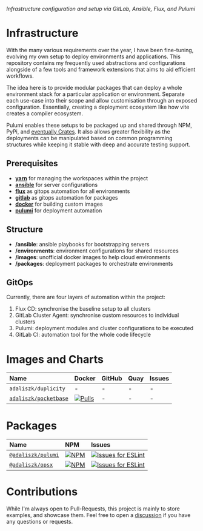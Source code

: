_Infrastructure configuration and setup via GitLab, Ansible, Flux, and Pulumi_

# Infrastructure

With the many various requirements over the year, I have been fine-tuning, evolving my own setup to deploy environments
and applications. This repository contains my frequently used abstractions and configurations alongside of a few tools
and framework extensions that aims to aid efficient workflows.

The idea here is to provide modular packages that can deploy a whole environment stack for a particular application
or environment. Separate each use-case into their scope and allow customisation through an exposed configuration.
Essentially, creating a deployment ecosystem like how vite creates a compiler ecosystem.

Pulumi enables these setups to be packaged up and shared through NPM, PyPi,
and [eventually Crates](https://github.com/pulumi/pulumi/issues/11882). It also allows
greater flexibility as the deployments can be manipulated based on common programming structures while keeping it stable
with deep and accurate testing support.

## Prerequisites

- [**yarn**](https://yarnpkg.com)  for managing the workspaces within the project
- [**ansible**](https://docs.ansible.com/ansible) for server configurations
- [**flux**](https://fluxcd.io/flux/installation) as gitops automation for all environments
- [**gitlab**](https://about.gitlab.com/features/continuous-integration) as gitops automation for packages
- [**docker**](https://docs.docker.com/get-docker) for building custom images
- [**pulumi**](https://www.pulumi.com/docs/get-started/install) for deployment automation

## Structure

- **/ansible**: ansible playbooks for bootstrapping servers
- **/environments**: environment configurations for shared resources
- **/images**: unofficial docker images to help cloud environments
- **/packages**: deployment packages to orchestrate environments

## GitOps

Currently, there are four layers of automation within the project:

1. Flux CD: synchronise the baseline setup to all clusters
2. GitLab Cluster Agent: synchronise custom resources to individual clusters
3. Pulumi: deployment modules and cluster configurations to be executed
4. GitLab CI: automation tool for the whole code lifecycle

# Images and Charts

| Name                                       | Docker                                                                                                                        | GitHub | Quay | Issues |
|:-------------------------------------------|:------------------------------------------------------------------------------------------------------------------------------|:-------|:-----|:-------|
| `adaliszk/duplicity`                       | -                                                                                                                             | -      | -    | -      |
| [`adaliszk/pocketbase`](images/pocketbase) | [![Pulls](https://img.shields.io/docker/pulls/adaliszk/pocketbase?label=Pulls)](https://hub.docker.com/r/adaliszk/pocketbase) | -      | -    | -      |

# Packages

| Name                                                    | NPM                                                                                                                                                             | Issues                                                                                                                                                                                                                                       |
|:--------------------------------------------------------|:----------------------------------------------------------------------------------------------------------------------------------------------------------------|:---------------------------------------------------------------------------------------------------------------------------------------------------------------------------------------------------------------------------------------------|
| [`@adaliszk/pulumi`](packages/pulumi)                   | [![NPM](https://img.shields.io/npm/v/@adaliszk/pulumi.svg?logo=npm&label=&style=flat-square)](https://www.npmjs.com/package/@adaliszk/pulumi)                   | [![Issues for ESLint](https://img.shields.io/github/issues-search?logo=github&label=&style=flat-square&query=repo%3Aadaliszk%2Finfrastructure%20label%3Apulumi)](https://github.com/adaliszk/infrastructure/labels/pulumi)                   |
| [`@adaliszk/opsx`](packages/opsx)                       | [![NPM](https://img.shields.io/npm/v/@adaliszk/opsx.svg?logo=npm&label=&style=flat-square)](https://www.npmjs.com/package/@adaliszk/opsx)                       | [![Issues for ESLint](https://img.shields.io/github/issues-search?logo=github&label=&style=flat-square&query=repo%3Aadaliszk%2Finfrastructure%20label%3Aopsx)](https://github.com/adaliszk/infrastructure/labels/opsx)                       |

# Contributions

While I'm always open to Pull-Requests, this project is mainly to store examples, and showcase them.
Feel free to open a [discussion](https://github.com/adaliszk/infrastructure/discussions) if you have
any questions or requests.

